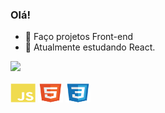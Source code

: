 ### Olá!

- 🔭 Faço projetos Front-end 
- 🌱 Atualmente estudando React.

<div>
  <img height="180em" src="https://github-readme-stats.vercel.app/api?username=otavio-lima-dev&show_icons=true&theme=dark&include_all_commits"=true&count_private=true" >
</div>

<div style="display: inline_block"><br>
  <img align="center" alt="Otavio-Js" height="30" width="40" src="https://raw.githubusercontent.com/devicons/devicon/master/icons/javascript/javascript-plain.svg">
  <img align="center" alt="Otavio-HTML" height="30" width="40" src="https://raw.githubusercontent.com/devicons/devicon/master/icons/html5/html5-original.svg">
  <img align="center" alt="Otavio-CSS" height="30" width="40" src="https://raw.githubusercontent.com/devicons/devicon/master/icons/css3/css3-original.svg">
</div>
